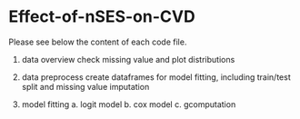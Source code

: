 # Effect-of-nSES-on-CVD

Please see below the content of each code file.

  1. data overview
    check missing value and plot distributions
    
  2. data preprocess
    create dataframes for model fitting, including train/test split and missing value imputation
    
  3. model fitting
    a. logit model
    b. cox model
    c. gcomputation